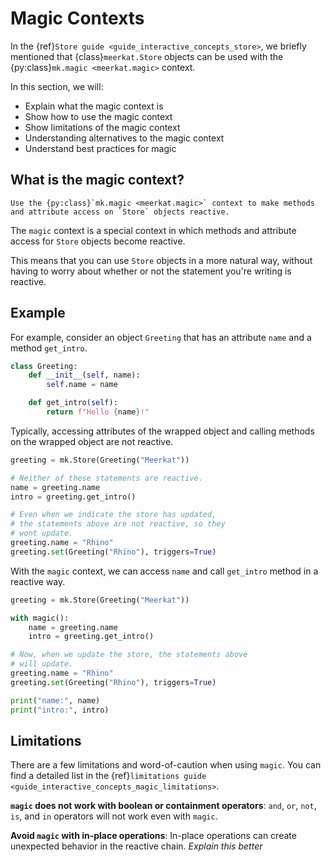 # Magic Contexts

In the {ref}`Store guide <guide_interactive_concepts_store>`, we
briefly mentioned that {class}`meerkat.Store` objects
can be used with the {py:class}`mk.magic <meerkat.magic>` context.

In this section, we will:

- Explain what the magic context is
- Show how to use the magic context
- Show limitations of the magic context
- Understanding alternatives to the magic context
- Understand best practices for magic

## What is the magic context?

```{important}
Use the {py:class}`mk.magic <meerkat.magic>` context to make methods and attribute access on `Store` objects reactive.
```

The `magic` context is a special context in which methods and attribute access for `Store` objects become reactive. 

This means that you can use `Store` objects in a more natural way, without having to worry about whether or not the statement you're writing is reactive.

## Example
For example, consider an object `Greeting` that has an attribute `name` and a method `get_intro`.

```python
class Greeting:
    def __init__(self, name):
        self.name = name

    def get_intro(self):
        return f"Hello {name}!"
```

Typically, accessing attributes of the wrapped object and calling methods on the wrapped object are not reactive.

```python
greeting = mk.Store(Greeting("Meerkat"))

# Neither of these statements are reactive.
name = greeting.name
intro = greeting.get_intro()

# Even when we indicate the store has updated,
# the statements above are not reactive, so they
# wont update.
greeting.name = "Rhino"
greeting.set(Greeting("Rhino"), triggers=True)
```

With the `magic` context, we can access `name` and call `get_intro` method in a reactive way.

```python
greeting = mk.Store(Greeting("Meerkat"))

with magic():
    name = greeting.name
    intro = greeting.get_intro()

# Now, when we update the store, the statements above
# will update.
greeting.name = "Rhino"
greeting.set(Greeting("Rhino"), triggers=True)

print("name:", name)
print("intro:", intro)
```

## Limitations
There are a few limitations and word-of-caution when using `magic`.
You can find a detailed list in the {ref}`limitations guide <guide_interactive_concepts_magic_limitations>`.

**`magic` does not work with boolean or containment operators**: `and`, `or`, `not`, `is`, and `in` operators will not work even with `magic`.

**Avoid `magic` with in-place operations**: In-place operations can create unexpected behavior in the reactive chain. *Explain this better*
